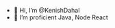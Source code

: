 - 👋 Hi, I’m @KenishDahal
- 🌱 I’m proficient Java, Node React

<!---
KenishDahal/KenishDahal is a ✨ special ✨ repository because its `README.md` (this file) appears on your GitHub profile.
You can click the Preview link to take a look at your changes.
--->
